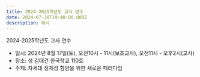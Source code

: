 ```yaml
---
title: 2024-2025학년도 교사 연수
date: 2024-07-30T19:40:00.000Z
description: 예시
---
```

2024-2025학년도 교사 연수

* 일시: 2024년 8월 17일(토), 오전10시 - 11시(보조교사), 오전11시 - 오후2시(교사)
* 장소: 성 김대건 한국학교 110호
* 주제: 차세대 정체성 함양을 위한 새로운 패러다임
